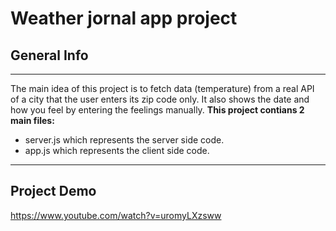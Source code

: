 # Weather jornal app project

## General Info
***
The main idea of this project is to fetch data (temperature) from a real API  of a city that the user enters its zip code only. It also shows the date and how you feel by entering the feelings manually.
**This project contians 2 main files:**
* server.js which represents the server side code.
* app.js which represents the client side code.

***
## Project Demo


https://www.youtube.com/watch?v=uromyLXzsww

